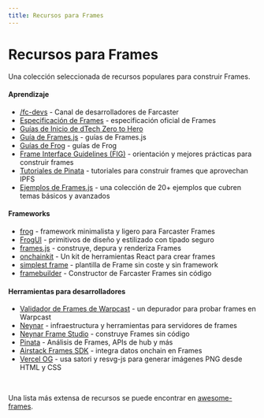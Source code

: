```yaml
---
title: Recursos para Frames
---
```


# Recursos para Frames

Una colección seleccionada de recursos populares para construir Frames.

#### Aprendizaje

- [/fc-devs](https://warpcast.com/~/channel/fc-devs) - Canal de desarrolladores de Farcaster
- [Especificación de Frames](./spec) - especificación oficial de Frames
- [Guías de Inicio de dTech Zero to Hero](https://dtech.vision/farcaster/frames/)
- [Guía de Frames.js](https://framesjs.org/guides/create-frame) - guías de Frames.js
- [Guías de Frog](https://frog.fm/getting-started) - guías de Frog
- [Frame Interface Guidelines (FIG)](https://github.com/paradigmxyz/Fig) - orientación y mejores prácticas para construir frames
- [Tutoriales de Pinata](https://docs.pinata.cloud/farcaster/frames#frame-tutorials) - tutoriales para construir frames que aprovechan IPFS
- [Ejemplos de Frames.js](https://framesjs.org/examples/basic) - una colección de 20+ ejemplos que cubren temas básicos y avanzados

#### Frameworks

- [frog](https://frog.fm) - framework minimalista y ligero para Farcaster Frames
- [FrogUI](https://frog.fm/ui) - primitivos de diseño y estilizado con tipado seguro
- [frames.js](https://framesjs.org/) - construye, depura y renderiza Frames
- [onchainkit](https://github.com/coinbase/onchainkit) - Un kit de herramientas React para crear frames
- [simplest frame](https://github.com/depatchedmode/simplest-frame) - plantilla de Frame sin coste y sin framework
- [framebuilder](https://framebuilder.xyz) - Constructor de Farcaster Frames sin código

#### Herramientas para desarrolladores

- [Validador de Frames de Warpcast](https://warpcast.com/~/developers/frames-legacy) - un depurador para probar frames en Warpcast
- [Neynar](https://docs.neynar.com/docs/how-to-build-farcaster-frames-with-neynar) - infraestructura y herramientas para servidores de frames
- [Neynar Frame Studio](https://neynar.com/nfs) - construye Frames sin código
- [Pinata](https://docs.pinata.cloud/farcaster/frames) - Análisis de Frames, APIs de hub y más
- [Airstack Frames SDK](https://github.com/Airstack-xyz/airstack-frames-sdk) - integra datos onchain en Frames
- [Vercel OG](https://vercel.com/docs/functions/og-image-generation) - usa satori y resvg-js para generar imágenes PNG desde HTML y CSS

<br/>

Una lista más extensa de recursos se puede encontrar en [awesome-frames](https://github.com/davidfurlong/awesome-frames).
